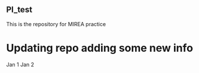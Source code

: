 ## PI_test
This is the repository for MIREA practice
# Updating repo adding some new info
Jan 1
Jan 2
